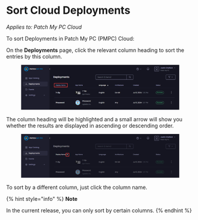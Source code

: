 # Sort Cloud Deployments

_Applies to: Patch My PC Cloud_

To sort Deployments in Patch My PC (PMPC) Cloud:

On the **Deployments** page, click the relevant column heading to sort the entries by this column.

<figure><img src="../../../_images/gitbook/image (630).png" alt="Sorting deployments by clicking the relevant column heading."><figcaption></figcaption></figure>

The column heading will be highlighted and a small arrow will show you whether the results are displayed in ascending or descending order.

<figure><img src="../../../_images/gitbook/image (631).png" alt="Arrow showing the sort order"><figcaption></figcaption></figure>

To sort by a different column, just click the column name.

{% hint style="info" %}
**Note**

In the current release, you can only sort by certain columns.
{% endhint %}
